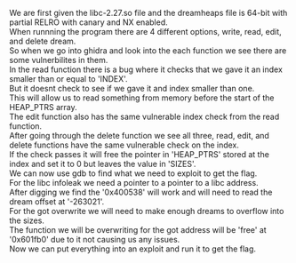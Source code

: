 We are first given the libc-2.27.so file and the dreamheaps file is 64-bit with partial RELRO with canary and NX enabled. <br>
When runnning the program there are 4 different options, write, read, edit, and delete dream. <br>
So when we go into ghidra and look into the each function we see there are some vulnerbilites in them. <br>
In the read function there is a bug where it checks that we gave it an index smaller than or equal to 'INDEX'. <br>
But it doesnt check to see if we gave it and index smaller than one. <br>
This will allow us to read something from memory before the start of the HEAP_PTRS array. <br>
The edit function also has the same vulnerable index check from the read function. <br>
After going through the delete function we see all three, read, edit, and delete functions have the same vulnerable check on the index. <br>
If the check passes it will free the pointer in 'HEAP_PTRS' stored at the index and set it to 0 but leaves the value in 'SIZES'. <br>
We can now use gdb to find what we need to exploit to get the flag. <br>
For the libc infoleak we need a pointer to a pointer to a libc address. <br>
After digging we find the '0x400538' will work and will need to read the dream offset at '-263021'. <br>
For the got overwrite we will need to make enough dreams to overflow into the sizes. <br>
The function we will be overwriting for the got address will be 'free' at '0x601fb0' due to it not causing us any issues. <br>
Now we can put everything into an exploit and run it to get the flag. <br>
